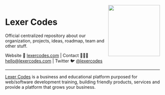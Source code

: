 <img align=right width="168" src="https://github.com/lexercodes/.github/blob/main/lexer-codes.png">


<h1>Lexer Codes</h1>

<p>Official centralized repository about our organization, projects, ideas, roadmap, team and other stuff.</p>

<p>Website 🚀 <a href="https://lexercodes.com">lexercodes.com</a> | Contact 👨🏻‍💻 <a href="mailto:hello@lexercodes.com">hello@lexercodes.com</a> | Twitter 🐦 <a href="https://twitter.com/lexercodes">@lexercodes</a></p>

-----

[Lexer Codes](https://lexercodes.com) is a business and educational platform purposed for web/software development training, building friendly products, services and provide a platform that grows your business.
